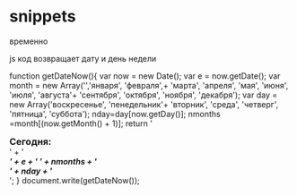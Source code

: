 # snippets

временно


js код возвращает дату и день недели

function getDateNow(){
    var now = new Date();
	var e =  now.getDate();
	var month = new Array('','января', 'февраля',+
    'марта', 'апреля', 'мая', 'июня', 'июля', 'августа'+
    'сентября', 'октября', 'ноября', 'декабря');
	var day = new Array('воскресенье', 'пенедельник'+
    'вторник', 'среда', 'четверг', 'пятница', 'суббота');
	nday=day[now.getDay()];
	nmonths =month[(now.getMonth() + 1)];
	return '<h3 style="margin:0;">Сегодня:</h3>' +
    '<h5 class="subheader" style="margin:0">' + e + ' ' +
    nmonths + '</h5><h5 class="subheader" style="margin:0;">' +
    nday + '</h5>';
}
document.write(getDateNow());
